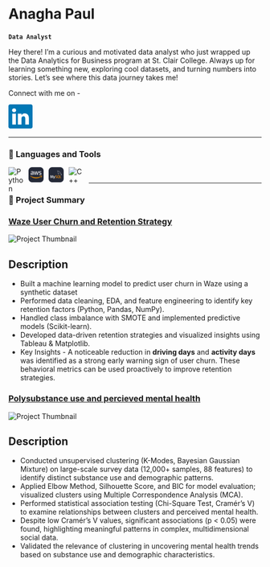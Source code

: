# Anagha Paul

**`Data Analyst`**

Hey there! I’m a curious and motivated data analyst who just wrapped up the Data Analytics for Business program at St. Clair College. Always up for learning something new, exploring cool datasets, and turning numbers into stories. Let’s see where this data journey takes me!

Connect with me on - <p align="left">
      <a href="https://www.linkedin.com/in/anagha-paul-236aa3251/">
         <img alt="LinkedIn" title="Connect with me on LinkedIn" src="https://raw.githubusercontent.com/CLorant/readme-social-icons/main/medium/colored/linkedin.svg"/></a> 
   </p>

---

### 🧰 Languages and Tools

<img align="left" alt="Python" width="30px" style="padding-right:10px;" src="https://cdn.jsdelivr.net/gh/devicons/devicon/icons/python/python-plain.svg" />
<img align="left" alt="AWS" width="30px" style="padding-right:10px;" src="https://github.com/tandpfun/skill-icons/blob/main/icons/AWS-Dark.svg" />
<img align="left" alt="SQL" width="30px" style="padding-right:10px;" src="https://github.com/tandpfun/skill-icons/blob/main/icons/MySQL-Dark.svg" />
<img align="left" alt="C++" width="30px" style="padding-right:10px;" src="https://cdn.jsdelivr.net/gh/devicons/devicon/icons/cplusplus/cplusplus-line.svg" />

<br />

---
### 🧰 Project Summary
### [Waze User Churn and Retention Strategy](https://github.com/AnaghaPaul/Waze_User-Churn_Analysis)

![Project Thumbnail](https://github.com/AnaghaPaul/Waze_User-Churn_Analysis/blob/main/images/WAZE.png)  

## Description
- Built a machine learning model to predict user churn in Waze using a synthetic dataset
- Performed data cleaning, EDA, and feature engineering to identify key retention factors (Python, Pandas, NumPy).
- Handled class imbalance with SMOTE and implemented predictive models (Scikit-learn).
- Developed data-driven retention strategies and visualized insights using Tableau & Matplotlib. 
- Key Insights - A noticeable reduction in **driving days** and **activity days** was identified as a strong early warning sign of user churn. These behavioral metrics can be used proactively to improve retention strategies.

### [Polysubstance use and percieved mental health](https://github.com/AnaghaPaul/PolysubstanceUse_PerceivedMentalHealth)

![Project Thumbnail](https://github.com/AnaghaPaul/PolysubstanceUse_PerceivedMentalHealth/blob/main/Poly%20Substance%20Use%20and%20it%E2%80%99s%20impact%20on%20perceived%20Mental%20Health.jpg)  

## Description
- Conducted unsupervised clustering (K-Modes, Bayesian Gaussian Mixture) on large-scale survey data (12,000+ samples, 88 features) to identify distinct substance use and demographic patterns.
- Applied Elbow Method, Silhouette Score, and BIC for model evaluation; visualized clusters using Multiple Correspondence Analysis (MCA).
- Performed statistical association testing (Chi-Square Test, Cramér’s V) to examine relationships between clusters and perceived mental health.
- Despite low Cramér’s V values, significant associations (p < 0.05) were found, highlighting meaningful patterns in complex, multidimensional social data.
- Validated the relevance of clustering in uncovering mental health trends based on substance use and demographic characteristics.

#

